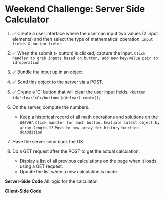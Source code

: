 # Weekend Challenge: Server Side Calculator

1. ✅ Create a user interface where the user can input two values (2 input elements) and then select the type of mathematical operation. 
    `Input fields & button fields`

2. ✅ When the submit (`=` button) is clicked, capture the input.
    `Click handler to grab inputs based on button, add new key/value pair to id operation`

3. ✅ Bundle the input up in an object
4. ✅ Send this object to the server via a POST.
5. ✅ Create a 'C' button that will clear the user input fields.
    `<button id="clear">C</button>`
    `$(#clear).empty();`

6. On the server, compute the numbers.
    * Keep a historical record of all math operations and solutions on the server. 
    `Click handler for each button.`
    `Evaluate latest object by array.length-1?`
    `Push to new array for history`
    `function doAddition`

7. Have the server send back the OK.
8. Do a GET request after the POST to get the actual calculation.
    * Display a list of all previous calculations on the page when it loads using a GET request. 
    * Update the list when a new calculation is made.




**Server-Side Code**
All logic for the calculator.


**Client-Side Code**
